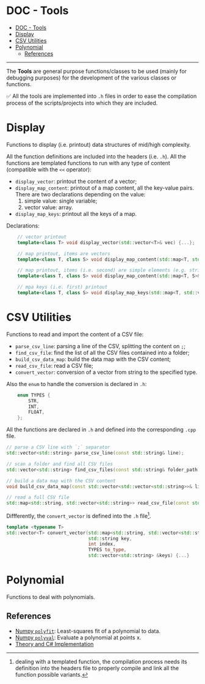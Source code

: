 # DOC - Tools

- [DOC - Tools](#doc---tools)
- [Display](#display)
- [CSV Utilities](#csv-utilities)
- [Polynomial](#polynomial)
  - [References](#references)

---

The **Tools** are general purpose functions/classes to be used (mainly for debugging purposes) for the development of the various classes or functions.

✅ All the tools are implemented into `.h` files in order to ease the compilation process of the scripts/projects into which they are included.

# Display

Functions to display (i.e. printout) data structures of mid/high complexity.

All the function definitions are included into the headers (i.e. `.h`). All the functions are templated functions to run with any type of content (compatible with the `<<` operator):

- `display_vector`: printout the content of a vector;
- `display_map_content`: printout of a map content, all the key-value pairs. There are two declarations depending on the value:
  1. simple value: single variable;
  2. vector value: array.
- `display_map_keys`: printout all the keys of a map.

Declarations:

```cpp
    // vector printout
    template<class T> void display_vector(std::vector<T>& vec) {...};

    // map printout, items are vectors
    template<class T, class S> void display_map_content(std::map<T, std::vector<S>>& m) {...};

    // map printout, items (i.e. second) are simple elements (e.g. string, int, ...)
    template<class T, class S> void display_map_content(std::map<T, S>& m) {...};

    // mpa keys (i.e. first) printout
    template<class T, class S> void display_map_keys(std::map<T, std::vector<S>>& m) {...};
```

# CSV Utilities

Functions to read and import the content of a CSV file:

- `parse_csv_line`: parsing a line of the CSV, splitting the content on `;`;
- `find_csv_file`: find the list of all the CSV files contained into a folder;
- `build_csv_data_map`: build the data map with the CSV content;
- `read_csv_file`: read a CSV file;
- `convert_vector`: conversion of a vector from string to the specified type.

Also the `enum` to handle the conversion is declared in `.h`:

```cpp
    enum TYPES {
        STR,
        INT,
        FLOAT,
    };
```

All the functions are declared in `.h` and defined into the corresponding `.cpp` file.

```cpp
// parse a CSV line with `;` separator
std::vector<std::string> parse_csv_line(const std::string& line); 

// scan a folder and find all CSV files
std::vector<std::string> find_csv_files(const std::string& folder_path); 

// build a data map with the CSV content
void build_csv_data_map(const std::vector<std::vector<std::string>>& lines_vector, std::map<std::string, std::vector<std::string>> &data_map);

// read a full CSV file
std::map<std::string, std::vector<std::string>> read_csv_file(const std::string& filePath);
```

Diffferently, the `convert_vector` is defined into the `.h` file[^1].

[^1]: dealing with a templated function, the compilation process needs its definition into the headers file to properly compile and link all the function possible variants.

```cpp
template <typename T>
std::vector<T> convert_vector(std::map<std::string, std::vector<std::string>> &m, 
                              std::string key, 
                              int index, 
                              TYPES to_type,
                              std::vector<std::string> &keys) {...}
```

# Polynomial

Functions to deal with polynomials.

## References

- [Numpy `polyfit`](https://numpy.org/doc/stable/reference/generated/numpy.polynomial.polynomial.polyfit.html): Least-squares fit of a polynomial to data.
- [Numpy `polyval`](https://numpy.org/doc/stable/reference/generated/numpy.polynomial.polynomial.polyval.html): Evaluate a polynomial at points x.
- [Theory and C# Implementation](https://www.codeproject.com/Articles/63170/Least-Squares-Regression-for-Quadratic-Curve-Fitti)